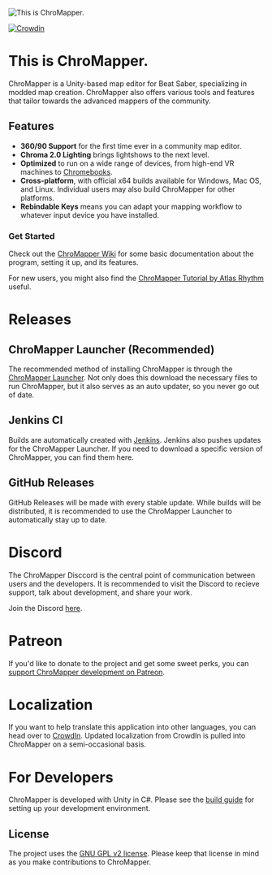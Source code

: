 ﻿![This is ChroMapper.](https://i.imgur.com/nQ7caC2.png)

[![Crowdin](https://badges.crowdin.net/chromapper/localized.svg)](https://crowdin.com/project/chromapper)

# This is ChroMapper.
ChroMapper is a Unity-based map editor for Beat Saber, specializing in modded map creation. ChroMapper also offers various tools and features that tailor towards the advanced mappers of the community.

## Features
- **360/90 Support** for the first time ever in a community map editor.
- **Chroma 2.0 Lighting** brings lightshows to the next level.
- **Optimized** to run on a wide range of devices, from high-end VR machines to [Chromebooks](https://web.archive.org/web/20221030224933if_/https://cdn.discordapp.com/attachments/702231982335197264/892184054147993640/20210927_190030.jpg).
- **Cross-platform**, with official x64 builds available for Windows, Mac OS, and Linux. Individual users may also build ChroMapper for other platforms.
- **Rebindable Keys** means you can adapt your mapping workflow to whatever input device you have installed.

### Get Started
Check out the [ChroMapper Wiki](https://chromapper.atlassian.net/wiki/spaces/UG/overview) for some basic documentation about the program, setting it up, and its features.

For new users, you might also find the [ChroMapper Tutorial by Atlas Rhythm](https://youtu.be/6SixwKR43Zg) useful.

# Releases

## ChroMapper Launcher (Recommended)
The recommended method of installing ChroMapper is through the [ChroMapper Launcher](https://cm.topc.at/dl). Not only does this download the necessary files to run ChroMapper, but it also serves as an auto updater, so you never go out of date.

## Jenkins CI
Builds are automatically created with [Jenkins](https://jenkins.kirkstall.top-cat.me/view/All/job/ChroMapper/). Jenkins also pushes updates for the ChroMapper Launcher. If you need to download a specific version of ChroMapper, you can find them here.

## GitHub Releases
GitHub Releases will be made with every stable update. While builds will be distributed, it is recommended to use the ChroMapper Launcher to automatically stay up to date.

# Discord
The ChroMapper Disccord is the central point of communication between users and the developers. It is recommended to visit the Discord to recieve support, talk about development, and share your work.

Join the Discord [here](https://discord.gg/YmEt9EZ8pw).

# Patreon
If you'd like to donate to the project and get some sweet perks, you can [support ChroMapper development on Patreon](https://www.patreon.com/Caeden117).

# Localization
If you want to help translate this application into other languages, you can head over to [CrowdIn](https://crwd.in/chromapper). Updated localization from CrowdIn is pulled into ChroMapper on a semi-occasional basis.

# For Developers
ChroMapper is developed with Unity in C#. Please see the [build guide](BUILD.md) for setting up your development environment.

## License
The project uses the [GNU GPL v2 license](https://github.com/Caeden117/ChroMapper/blob/master/LICENSE). Please keep that license in mind as you make contributions to ChroMapper.
